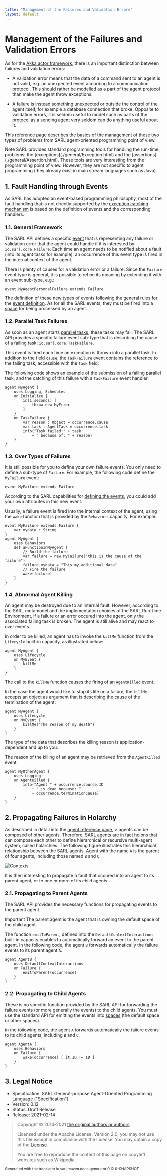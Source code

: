 ```yaml
---
title: "Management of the Failures and Validation Errors"
layout: default
---
```


# Management of the Failures and Validation Errors

As for the [Akka actor framework](https://doc.akka.io/docs/akka/2.5/typed/fault-tolerance.html), there is an important distinction between failures and validation errors:

* A validation error means that the data of a command sent to an agent is not valid, e.g. an unexpected event according to a communication protocol. This should rather be modelled as a part of the agent protocol than make the agent throw exceptions.

* A failure is instead something unexpected or outside the control of the agent itself, for example a database connection that broke. Opposite to validation errors, it is seldom useful to model such as parts of the protocol as a sending agent very seldom can do anything useful about it.

This reference page describes the basics of the management of these two types of problems from SARL agent-oriented programming point of view.

<p markdown="1"><span class="label label-info">Note</span> SARL provides standard programming tools for handling the run-time problems: the [exceptions](./general/Exception.html) and the [assertions](./general/Assertion.html). These tools are very interesting from the programming point of view. However, they are not specific to agent programming (they already exist in main stream languages such as Java).</p>


## 1. Fault Handling through Events

As SARL has adopted an event-based programming philosophy, most of the fault handling that is not directly supported by the [exception catching mechanism](./general/Exception.html) is based on the definition of events and the corresponding handlers.


### 1.1. General Framework

The SARL API defines a specific [event](./Event.html) that is representing any failure or validation error that the agent could handle if it is interested by: `io.sarl.core.Failure`.
Each time an agent needs to be notified about a fault (into its agent tasks for example), an occurrence of this event type is fired in the internal context of the agent.

There is plenty of causes for a validation error or a failure. Since the `Failure` event type is general, it is possible to refine its meaning by extending it with an event sub-type, e.g.:

```sarl
event MyAgentPersonalFailure extends Failure
```


The definition of these new types of events following the general rules for the [event definition](./Event.html).
As for all the SARL events, they must be fired into a [space](./Space.html) for being processed by an agent.


### 1.2. Parallel Task Failures

As soon as an agent starts [parallel tasks](./bic/Schedules.html), these tasks may fail.
The SARL API provides a specific failure event sub-type that is describing the cause of a failing task: `io.sarl.core.TaskFailure`.

This event is fired each time an exception is thrown into a parallel task.
In addition to the field `cause`, the `TaskFailure` event contains the reference to the failing task, accessible with the `task` field.

The following code shows an example of the submission of a failing parallel task, and the catching of this failure with a `TaskFailure` event handler.

```sarl
agent MyAgent {
	uses Logging, Schedules
	on Initialize {
		in(1.seconds) [
			throw new MyError
		]
	}
	on TaskFailure {
		var reason : Object = occurrence.cause
		var task : AgentTask = occurrence.task
		info("Task failed:" + task
			+ " because of: " + reason)
	}
}
```

 


### 1.3. Over Types of Failures

It is still possible for you to define your own failure events. You only need to define a sub-type of `Failure`.
For example, the following code define the `MyFailure` event:

```sarl
event MyFailure extends Failure
```


According to the SARL capabilities for [defining the events](./Event.html), you could add your own attributes in this new event.

Usually, a failure event is fired into the internal context of the agent, using the `wake` function that is provided
by the `Behaviors` capacity. For example:

```sarl
event MyFailure extends Failure {
	var mydata : String
}
agent MyAgent {
	uses Behaviors
	def aFunctionInMyAgent {
		// Build the failure
		var failure = new MyFailure("this is the cause of the failure")
		failure.mydata = "This my additional data"
		// Fire the failure
		wake(failure)
	}
}
```

 


### 1.4. Abnormal Agent Killing

An agent may be destroyed due to an internal fault. However, according to the SARL metamodel and the implementation choices of the SARL Run-time Environment, if a failure or an error occured into the agent, only the associated failing task is broken. The agent is still alive and may react to over events.

In order to be killed, an agent has to invoke the `killMe` function from the `Lifecycle` built-in capacity, as illustrated below:

```sarl
agent MyAgent {
	uses Lifecycle
	on MyEvent {
		killMe
	}
}
```


The call to the `killMe` function causes the firing of an `AgentKilled` event.

In the case the agent would like to stop its life on a failure, the `killMe` accepts an object as argument that is describing the cause of the termination of the agent:

```sarl
agent MyAgent {
	uses Lifecycle
	on MyEvent {
		killMe("The reason of my death")
	}
}
```


The type of the data that describes the killing reason is application-dependent and up to you.

The reason of the killing of an agent may be retrieved from the `AgentKilled` event:

```sarl
agent MyOtherAgent {
	uses Logging
	on AgentKilled {
		info("Agent " + occurrence.source.ID
			+ " is dead because: "
			+ occurrence.terminationCause)
	}
}
```



## 2. Propagating Failures in Holarchy

As described in detail into the [agent reference page](./Agent.html), > agents can be composed of other agents.
Therefore, SARL agents are in fact holons that can compose each other to define hierarchical or recursive
multi-agent system, called holarchies.
The following figure illustrates this hierarchical relationship between the SARL agents.
Agent with the name `A` is the parent of four agents, including those named `B` and `C`.

![Contexts](./contexts.png)

It is then interesting to propagate a fault that occured into an agent to its parent agent, or to one or more
of its child agents.


### 2.1. Propagating to Parent Agents

The SARL API provides the necessary functions for propagating events to the parent agent.

<p markdown="1"><span class="label label-info">Important</span> The parent agent is the agent that is owning the default space of the child agent</p>

The function `emitToParent`, defined into the `DefaultContextInteractions` built-in capacity enables to automatically forward an event to the parent agent.
In the following code, the agent `B` forwards automatically the failure events to its parent agent `A`.

```sarl
agent AgentB {
	uses DefaultContextInteractions
	on Failure {
		emitToParent(occurrence)
	}
}
```



### 2.2. Propagating to Child Agents

These is no specific function provided by the SARL API for forwarding the failure events (or more generally the events) to the child agents.
You must use the standard API for emitting the events into [spaces](./Space.html) (the default space or other spaces).

In the following code, the agent `A` forwards automatically the failure events to its child agents, including `B` and `C`.

```sarl
agent AgentA {
	uses Behaviors
	on Failure {
		wake(occurrence) [ it.ID != ID ]
	}
}
```



## 3. Legal Notice

* Specification: SARL General-purpose Agent-Oriented Programming Language ("Specification")
* Version: 0.12
* Status: Draft Release
* Release: 2021-02-14

> Copyright &copy; 2014-2021 [the original authors or authors](http://www.sarl.io/about/index.html).
>
> Licensed under the Apache License, Version 2.0;
> you may not use this file except in compliance with the License.
> You may obtain a copy of the [License](http://www.apache.org/licenses/LICENSE-2.0).
>
> You are free to reproduce the content of this page on copyleft websites such as Wikipedia.

<small>Generated with the translator io.sarl.maven.docs.generator 0.12.0-SNAPSHOT.</small>
